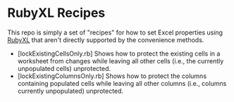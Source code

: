# RubyXL Recipes

This repo is simply a set of "recipes" for how to set Excel properties using [RubyXL](https://github.com/weshatheleopard/rubyXL)
that aren't directly supported by the convenience methods.


* [lockExistingCellsOnly.rb] Shows how to protect the existing cells in a worksheet from changes while leaving all other cells (i.e., the currently unpopulated cells) unprotected.
* [lockExistingColumnsOnly.rb] Shows how to protect the columns containing populated cells while leaving all other columns (i.e., columns currently unpopulated) unprotected. 